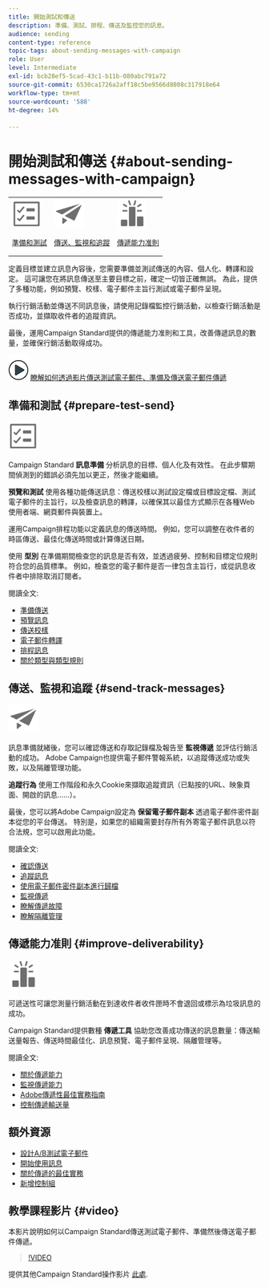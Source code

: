 ```yaml
---
title: 開始測試和傳送
description: 準備、測試、排程、傳送及監控您的訊息。
audience: sending
content-type: reference
topic-tags: about-sending-messages-with-campaign
role: User
level: Intermediate
exl-id: bcb28ef5-5cad-43c1-b11b-080abc791a72
source-git-commit: 6530ca1726a2aff18c5be9566d8008c317918e64
workflow-type: tm+mt
source-wordcount: '588'
ht-degree: 14%

---
```


# 開始測試和傳送 {#about-sending-messages-with-campaign}

<table>
<tr>
<td><img src="assets/do-not-localize/icon_prepare.svg" width="60px"><p><a href="#prepare-test-send">準備和測試</a></p></td>
<td><img src="assets/do-not-localize/icon_send.svg" width="60px"><p><a href="#send-track-messages">傳送、監視和追蹤</a></p></td>
<td><img src="assets/do-not-localize/icon_deliverability.svg" width="60px"><p><a href="#improve-deliverability">傳遞能力准則</a></p></td></tr>
</table>

定義目標並建立訊息內容後，您需要準備並測試傳送的內容、個人化、轉譯和設定。 這可讓您在將訊息傳送至主要目標之前，確定一切皆正確無誤。 為此，提供了多種功能，例如預覽、校樣、電子郵件主旨行測試或電子郵件呈現。

執行行銷活動並傳送不同訊息後，請使用記錄檔監控行銷活動，以檢查行銷活動是否成功，並擷取收件者的追蹤資訊。

最後，運用Campaign Standard提供的傳遞能力准則和工具，改善傳遞訊息的數量，並確保行銷活動取得成功。

![](assets/do-not-localize/how-to-video.png) [瞭解如何透過影片傳送測試電子郵件、準備及傳送電子郵件傳遞](#video)

## 準備和測試 {#prepare-test-send}

<img src="assets/do-not-localize/icon_prepare.svg" width="60px">

Campaign Standard **訊息準備** 分析訊息的目標、個人化及有效性。 在此步驟期間偵測到的錯誤必須先加以更正，然後才能繼續。

**預覽和測試** 使用各種功能傳送訊息：傳送校樣以測試設定檔或目標設定檔、測試電子郵件的主旨行，以及檢查訊息的轉譯，以確保其以最佳方式顯示在各種Web使用者端、網頁郵件與裝置上。

運用Campaign排程功能以定義訊息的傳送時間。 例如，您可以調整在收件者的時區傳送、最佳化傳送時間或計算傳送日期。

使用 **型別** 在準備期間檢查您的訊息是否有效，並透過疲勞、控制和目標定位規則符合您的品質標準。 例如，檢查您的電子郵件是否一律包含主旨行，或從訊息收件者中排除取消訂閱者。

閱讀全文:

* [準備傳送](../../sending/using/preparing-the-send.md)
* [預覽訊息](../../sending/using/previewing-messages.md)
* [傳送校樣](../../sending/using/sending-proofs.md)
* [電子郵件轉譯](../../sending/using/email-rendering.md)
* [排程訊息](../../sending/using/about-scheduling-messages.md)
* [關於類型與類型規則](../../sending/using/about-typology-rules.md)

## 傳送、監視和追蹤 {#send-track-messages}

<img src="assets/do-not-localize/icon_send.svg"  width="60px">

訊息準備就緒後，您可以確認傳送和存取記錄檔及報告至 **監視傳遞** 並評估行銷活動的成功。 Adobe Campaign也提供電子郵件警報系統，以追蹤傳送成功或失敗，以及隔離管理功能。

**追蹤行為** 使用工作階段和永久Cookie來擷取追蹤資訊（已點按的URL、映象頁面、開啟的訊息……）。

最後，您可以將Adobe Campaign設定為 **保留電子郵件副本** 透過電子郵件密件副本從您的平台傳送。 特別是，如果您的組織需要封存所有外寄電子郵件訊息以符合法規，您可以啟用此功能。

閱讀全文:

* [確認傳送](../../sending/using/confirming-the-send.md)
* [追蹤訊息](../../sending/using/tracking-messages.md)
* [使用電子郵件密件副本進行歸檔](../../sending/using/archiving.md)
* [監視傳遞](../../sending/using/monitoring-a-delivery.md)
* [瞭解傳遞故障](../../sending/using/understanding-delivery-failures.md)
* [瞭解隔離管理](../../sending/using/understanding-quarantine-management.md)

## 傳遞能力准則 {#improve-deliverability}

<img src="assets/do-not-localize/icon_deliverability.svg"  width="60px">

可遞送性可讓您測量行銷活動在到達收件者收件匣時不會退回或標示為垃圾訊息的成功。

Campaign Standard提供數種 **傳遞工具** 協助您改善成功傳送的訊息數量：傳送輸送量報告、傳送時間最佳化、訊息預覽、電子郵件呈現、隔離管理等。

閱讀全文:

* [關於傳遞能力](../../sending/using/about-deliverability.md)
* [監視傳遞能力](../../sending/using/monitor-deliverability.md)
* [Adobe傳遞性最佳實務指南](https://experienceleague.adobe.com/docs/deliverability-learn/deliverability-best-practice-guide/introduction.html?lang=zh-Hant)
* [控制傳遞輸送量](../../reporting/using/delivery-throughput.md)

## 額外資源

* [設計A/B測試電子郵件](../../channels/using/designing-an-a-b-test-email.md)
* [開始使用訊息](../../channels/using/key-steps-to-send-a-message.md)
* [關於傳遞的最佳實務](../../sending/using/delivery-best-practices.md)
* [新增控制組](../../sending/using/control-group.md)

## 教學課程影片 {#video}

本影片說明如何以Campaign Standard傳送測試電子郵件、準備然後傳送電子郵件傳遞。

>[!VIDEO](https://video.tv.adobe.com/v/24013/)

提供其他Campaign Standard操作影片 [此處](https://experienceleague.adobe.com/docs/campaign-standard-learn/tutorials/overview.html?lang=zh-Hant).
